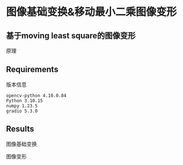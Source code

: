 # 图像基础变换&移动最小二乘图像变形

## 基于moving least square的图像变形

原理





## Requirements

版本信息

```setup
opencv-python 4.10.0.84
Python 3.10.15
numpy 1.23.5 
gradio 5.3.0 
```

## Results

图像基础变换







图像变形